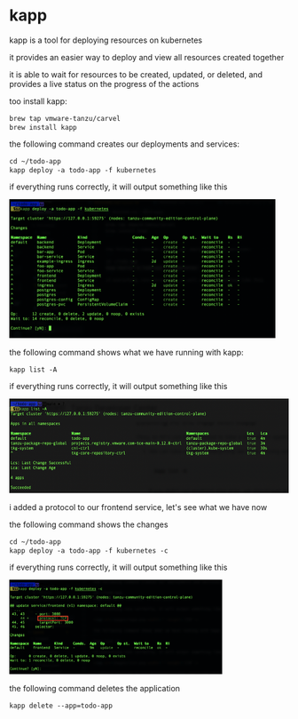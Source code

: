 # kapp 

kapp is a tool for deploying resources on kubernetes

it provides an easier way to deploy and view all resources created together 

it is able to wait for resources to be created, updated, or deleted, and provides a live status on the progress of the actions

too install kapp:
```
brew tap vmware-tanzu/carvel
brew install kapp
```

the following command creates our deployments and services: 
```
cd ~/todo-app
kapp deploy -a todo-app -f kubernetes
```
if everything runs correctly, it will output something like this 

<img src=images/kapp.png width="" height="250" >

the following command shows what we have running with kapp: 
```
kapp list -A
```
if everything runs correctly, it will output something like this 

<img src=images/list.png width="" height="170" >

i added a protocol to our frontend service, let's see what we have now

the following command shows the changes 
```
cd ~/todo-app
kapp deploy -a todo-app -f kubernetes -c
```
if everything runs correctly, it will output something like this 

<img src=images/changes.png width="" height="170" >

the following command deletes the application 
```
kapp delete --app=todo-app
```
